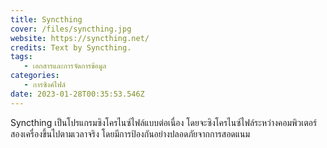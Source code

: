 ```yaml
---
title: Syncthing
cover: /files/syncthing.jpg
website: https://syncthing.net/
credits: Text by Syncthing.
tags:
   - เอกสารและการจัดการข้อมูล
categories:
   - การซิงค์ไฟล์
date: 2023-01-28T00:35:53.546Z
---
```

Syncthing เป็นโปรแกรมซิงโครไนซ์ไฟล์แบบต่อเนื่อง โดยจะซิงโครไนซ์ไฟล์ระหว่างคอมพิวเตอร์สองเครื่องขึ้นไปตามเวลาจริง โดยมีการป้องกันอย่างปลอดภัยจากการสอดแนม